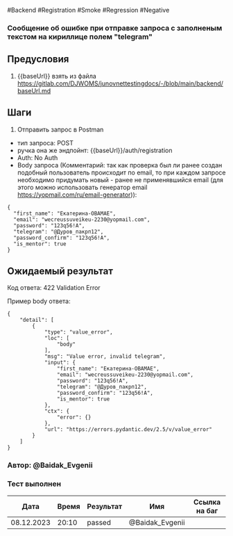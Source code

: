 #Backend #Registration #Smoke #Regression #Negative

### Сообщение об ошибке при отправке запроса с заполненым текстом на кириллице полем "telegram"

## Предусловия

1. {{baseUrl}} взять из файла https://gitlab.com/DJWOMS/junovnettestingdocs/-/blob/main/backend/baseUrl.md

## Шаги

1. Отправить запрос в Postman
- тип запроса: POST
- ручка она же эндпойнт: {{baseUrl}}/auth/registration
- Auth: No Auth
- Body запроса (Комментарий: так как проверка был ли ранее создан подобный пользователь происходит по email, то при каждом запросе необходимо придумать новый - ранее не применявшийся email (для этого можно использовать генератор email https://yopmail.com/ru/email-generator)): 
```
{
  "first_name": "Екатерина-OBAMAЕ",
  "email": "wecreussuveikeu-2230@yopmail.com",
  "password": "123q56!A",
  "telegram": "@Дуров_пакрп12",
  "password_confirm": "123q56!A",
  "is_mentor": true
}
```

## Ожидаемый результат

Код ответа: 422 Validation Error

Пример body ответа:
```
{
    "detail": [
        {
            "type": "value_error",
            "loc": [
                "body"
            ],
            "msg": "Value error, invalid telegram",
            "input": {
                "first_name": "Екатерина-OBAMAЕ",
                "email": "wecreussuveikeu-2230@yopmail.com",
                "password": "123q56!A",
                "telegram": "@Дуров_пакрп12",
                "password_confirm": "123q56!A",
                "is_mentor": true
            },
            "ctx": {
                "error": {}
            },
            "url": "https://errors.pydantic.dev/2.5/v/value_error"
        }
    ]
}
```

### Автор: @Baidak_Evgenii

### Тест выполнен
|     Дата    | Время | Результат   |   Имя  | Cсылка на баг  |
|     ---     |  ---  |    ---      |   ---  |      ---       |
|  08.12.2023 | 20:10 |   passed    | @Baidak_Evgenii |       |

